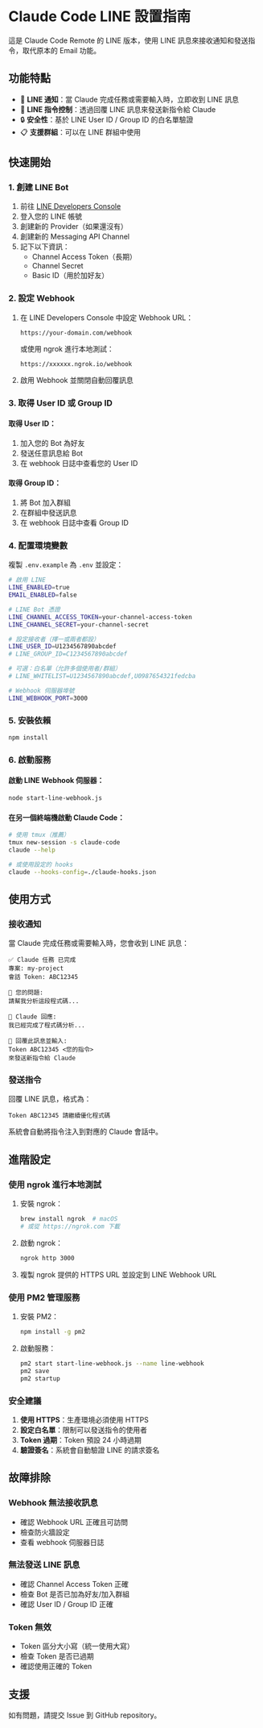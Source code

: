 # Claude Code LINE 設置指南

這是 Claude Code Remote 的 LINE 版本，使用 LINE 訊息來接收通知和發送指令，取代原本的 Email 功能。

## 功能特點

- 📱 **LINE 通知**：當 Claude 完成任務或需要輸入時，立即收到 LINE 訊息
- 🔄 **LINE 指令控制**：透過回覆 LINE 訊息來發送新指令給 Claude
- 🔒 **安全性**：基於 LINE User ID / Group ID 的白名單驗證
- 📋 **支援群組**：可以在 LINE 群組中使用

## 快速開始

### 1. 創建 LINE Bot

1. 前往 [LINE Developers Console](https://developers.line.biz/)
2. 登入您的 LINE 帳號
3. 創建新的 Provider（如果還沒有）
4. 創建新的 Messaging API Channel
5. 記下以下資訊：
   - Channel Access Token（長期）
   - Channel Secret
   - Basic ID（用於加好友）

### 2. 設定 Webhook

1. 在 LINE Developers Console 中設定 Webhook URL：
   ```
   https://your-domain.com/webhook
   ```
   或使用 ngrok 進行本地測試：
   ```
   https://xxxxxx.ngrok.io/webhook
   ```

2. 啟用 Webhook 並關閉自動回覆訊息

### 3. 取得 User ID 或 Group ID

#### 取得 User ID：
1. 加入您的 Bot 為好友
2. 發送任意訊息給 Bot
3. 在 webhook 日誌中查看您的 User ID

#### 取得 Group ID：
1. 將 Bot 加入群組
2. 在群組中發送訊息
3. 在 webhook 日誌中查看 Group ID

### 4. 配置環境變數

複製 `.env.example` 為 `.env` 並設定：

```bash
# 啟用 LINE
LINE_ENABLED=true
EMAIL_ENABLED=false

# LINE Bot 憑證
LINE_CHANNEL_ACCESS_TOKEN=your-channel-access-token
LINE_CHANNEL_SECRET=your-channel-secret

# 設定接收者（擇一或兩者都設）
LINE_USER_ID=U1234567890abcdef
# LINE_GROUP_ID=C1234567890abcdef

# 可選：白名單（允許多個使用者/群組）
# LINE_WHITELIST=U1234567890abcdef,U0987654321fedcba

# Webhook 伺服器埠號
LINE_WEBHOOK_PORT=3000
```

### 5. 安裝依賴

```bash
npm install
```

### 6. 啟動服務

#### 啟動 LINE Webhook 伺服器：
```bash
node start-line-webhook.js
```

#### 在另一個終端機啟動 Claude Code：
```bash
# 使用 tmux（推薦）
tmux new-session -s claude-code
claude --help

# 或使用設定的 hooks
claude --hooks-config=./claude-hooks.json
```

## 使用方式

### 接收通知

當 Claude 完成任務或需要輸入時，您會收到 LINE 訊息：

```
✅ Claude 任務 已完成
專案: my-project
會話 Token: ABC12345

📝 您的問題:
請幫我分析這段程式碼...

🤖 Claude 回應:
我已經完成了程式碼分析...

💬 回覆此訊息並輸入:
Token ABC12345 <您的指令>
來發送新指令給 Claude
```

### 發送指令

回覆 LINE 訊息，格式為：
```
Token ABC12345 請繼續優化程式碼
```

系統會自動將指令注入到對應的 Claude 會話中。

## 進階設定

### 使用 ngrok 進行本地測試

1. 安裝 ngrok：
   ```bash
   brew install ngrok  # macOS
   # 或從 https://ngrok.com 下載
   ```

2. 啟動 ngrok：
   ```bash
   ngrok http 3000
   ```

3. 複製 ngrok 提供的 HTTPS URL 並設定到 LINE Webhook URL

### 使用 PM2 管理服務

1. 安裝 PM2：
   ```bash
   npm install -g pm2
   ```

2. 啟動服務：
   ```bash
   pm2 start start-line-webhook.js --name line-webhook
   pm2 save
   pm2 startup
   ```

### 安全建議

1. **使用 HTTPS**：生產環境必須使用 HTTPS
2. **設定白名單**：限制可以發送指令的使用者
3. **Token 過期**：Token 預設 24 小時過期
4. **驗證簽名**：系統會自動驗證 LINE 的請求簽名

## 故障排除

### Webhook 無法接收訊息
- 確認 Webhook URL 正確且可訪問
- 檢查防火牆設定
- 查看 webhook 伺服器日誌

### 無法發送 LINE 訊息
- 確認 Channel Access Token 正確
- 檢查 Bot 是否已加為好友/加入群組
- 確認 User ID / Group ID 正確

### Token 無效
- Token 區分大小寫（統一使用大寫）
- 檢查 Token 是否已過期
- 確認使用正確的 Token

## 支援

如有問題，請提交 Issue 到 GitHub repository。